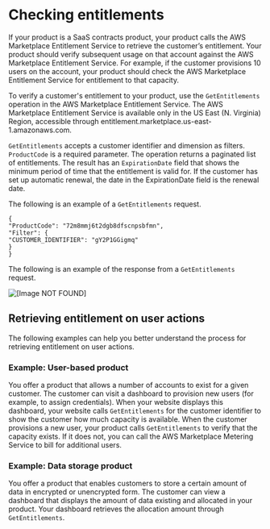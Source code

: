 # Checking entitlements<a name="checking-entitlements"></a>

 If your product is a SaaS contracts product, your product calls the AWS Marketplace Entitlement Service to retrieve the customer’s entitlement\. Your product should verify subsequent usage on that account against the AWS Marketplace Entitlement Service\. For example, if the customer provisions 10 users on the account, your product should check the AWS Marketplace Entitlement Service for entitlement to that capacity\. 

To verify a customer's entitlement to your product, use the `GetEntitlements` operation in the AWS Marketplace Entitlement Service\. The AWS Marketplace Entitlement Service is available only in the US East \(N\. Virginia\) Region, accessible through entitlement\.marketplace\.us\-east\-1\.amazonaws\.com\. 

 `GetEntitlements` accepts a customer identifier and dimension as filters\. `ProductCode` is a required parameter\. The operation returns a paginated list of entitlements\. The result has an `ExpirationDate` field that shows the minimum period of time that the entitlement is valid for\. If the customer has set up automatic renewal, the date in the ExpirationDate field is the renewal date\.

The following is an example of a `GetEntitlements` request\. 

```
{ 
"ProductCode": "72m8mmj6t2dgb8dfscnpsbfmn", 
"Filter": { 
"CUSTOMER_IDENTIFIER": "gY2P1GGigmq" 
} 
}
```

 The following is an example of the response from a `GetEntitlements` request\. 

 ![\[Image NOT FOUND\]](http://docs.aws.amazon.com/marketplace/latest/userguide/images/saas-getentitlements-response.png) 

## Retrieving entitlement on user actions<a name="retrieving-entitlement-on-user-actions"></a>

 The following examples can help you better understand the process for retrieving entitlement on user actions\. 

### Example: User\-based product<a name="example-user-based-application"></a>

 You offer a product that allows a number of accounts to exist for a given customer\. The customer can visit a dashboard to provision new users \(for example, to assign credentials\)\. When your website displays this dashboard, your website calls `GetEntitlements` for the customer identifier to show the customer how much capacity is available\. When the customer provisions a new user, your product calls `GetEntitlements` to verify that the capacity exists\. If it does not, you can call the AWS Marketplace Metering Service to bill for additional users\. 

### Example: Data storage product<a name="example-data-storage-application"></a>

 You offer a product that enables customers to store a certain amount of data in encrypted or unencrypted form\. The customer can view a dashboard that displays the amount of data existing and allocated in your product\. Your dashboard retrieves the allocation amount through `GetEntitlements`\. 